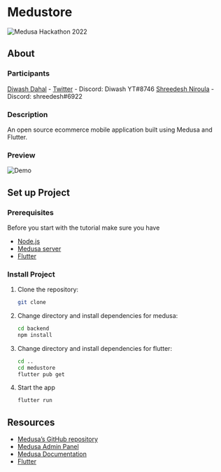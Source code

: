 # Medustore

![Medusa Hackathon 2022](https://cdn.discordapp.com/attachments/840469865420423189/1033052731985899600/simple-cover-template2_1.jpg)

## About

### Participants

[Diwash Dahal](https://github.com/diwash007) - [Twitter](https://https://twitter.com/DahalDiwash2) - Discord: Diwash YT#8746
[Shreedesh Niroula](https://github.com/nshreedesh) - Discord: shreedesh#6922

### Description

An open source ecommerce mobile application built using Medusa and Flutter.

### Preview

![Demo](#)

## Set up Project

### Prerequisites

Before you start with the tutorial make sure you have

- [Node.js](https://nodejs.org/en/)
- [Medusa server](https://docs.medusajs.com/quickstart/quick-start/)
- [Flutter](https://flutter.dev/)

### Install Project

1. Clone the repository:

    ```bash
    git clone 
    ```

2. Change directory and install dependencies for medusa:

    ```bash
    cd backend
    npm install
    ```

3. Change directory and install dependencies for flutter:

    ```bash
    cd ..
    cd medustore
    flutter pub get
    ```

4. Start the app

    ```bash
    flutter run
    ```

## Resources

- [Medusa’s GitHub repository](https://github.com/medusajs/medusa)
- [Medusa Admin Panel](https://github.com/medusajs/admin)
- [Medusa Documentation](https://docs.medusajs.com/)
- [Flutter](https://flutter.dev/)
